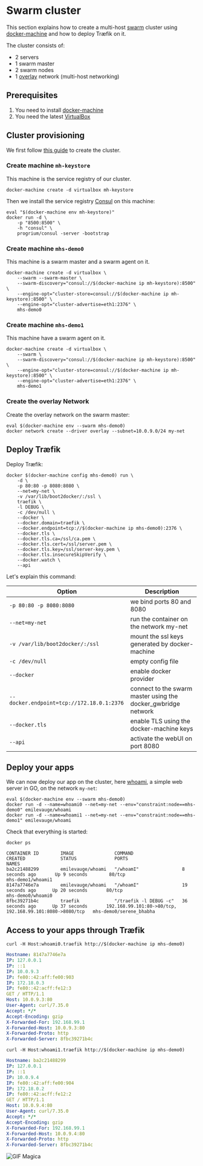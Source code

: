 # Swarm cluster

This section explains how to create a multi-host [swarm](https://docs.docker.com/swarm) cluster using [docker-machine](https://docs.docker.com/machine/) and how to deploy Træfik on it.

The cluster consists of:

- 2 servers
- 1 swarm master
- 2 swarm nodes
- 1 [overlay](https://docs.docker.com/engine/userguide/networking/dockernetworks/#an-overlay-network) network (multi-host networking)

## Prerequisites

1. You need to install [docker-machine](https://docs.docker.com/machine/)
2. You need the latest [VirtualBox](https://www.virtualbox.org/wiki/Downloads)

## Cluster provisioning

We first follow [this guide](https://docs.docker.com/engine/userguide/networking/get-started-overlay/) to create the cluster.

### Create machine `mh-keystore`

This machine is the service registry of our cluster.

```shell
docker-machine create -d virtualbox mh-keystore
```

Then we install the service registry [Consul](https://consul.io) on this machine:

```shell
eval "$(docker-machine env mh-keystore)"
docker run -d \
    -p "8500:8500" \
    -h "consul" \
    progrium/consul -server -bootstrap
```

### Create machine `mhs-demo0`

This machine is a swarm master and a swarm agent on it.

```shell
docker-machine create -d virtualbox \
    --swarm --swarm-master \
    --swarm-discovery="consul://$(docker-machine ip mh-keystore):8500" \
    --engine-opt="cluster-store=consul://$(docker-machine ip mh-keystore):8500" \
    --engine-opt="cluster-advertise=eth1:2376" \
    mhs-demo0
```

### Create machine `mhs-demo1`

This machine have a swarm agent on it.

```shell
docker-machine create -d virtualbox \
    --swarm \
    --swarm-discovery="consul://$(docker-machine ip mh-keystore):8500" \
    --engine-opt="cluster-store=consul://$(docker-machine ip mh-keystore):8500" \
    --engine-opt="cluster-advertise=eth1:2376" \
    mhs-demo1
```

### Create the overlay Network

Create the overlay network on the swarm master:

```shell
eval $(docker-machine env --swarm mhs-demo0)
docker network create --driver overlay --subnet=10.0.9.0/24 my-net
```

## Deploy Træfik

Deploy Træfik:

```shell
docker $(docker-machine config mhs-demo0) run \
    -d \
    -p 80:80 -p 8080:8080 \
    --net=my-net \
    -v /var/lib/boot2docker/:/ssl \
    traefik \
    -l DEBUG \
    -c /dev/null \
    --docker \
    --docker.domain=traefik \
    --docker.endpoint=tcp://$(docker-machine ip mhs-demo0):2376 \
    --docker.tls \
    --docker.tls.ca=/ssl/ca.pem \
    --docker.tls.cert=/ssl/server.pem \
    --docker.tls.key=/ssl/server-key.pem \
    --docker.tls.insecureSkipVerify \
    --docker.watch \
    --api
```

Let's explain this command:

| Option                                    | Description                                                   |
|-------------------------------------------|---------------------------------------------------------------|
| `-p 80:80 -p 8080:8080`                   | we bind ports 80 and 8080                                     |
| `--net=my-net`                            | run the container on the network my-net                       |
| `-v /var/lib/boot2docker/:/ssl`           | mount the ssl keys generated by docker-machine                |
| `-c /dev/null`                            | empty config file                                             |
| `--docker`                                | enable docker provider                                         |
| `--docker.endpoint=tcp://172.18.0.1:2376` | connect to the swarm master using the docker_gwbridge network |
| `--docker.tls`                            | enable TLS using the docker-machine keys                      |
| `--api`                                   | activate the webUI on port 8080                               |


## Deploy your apps

We can now deploy our app on the cluster, here [whoami](https://github.com/emilevauge/whoami), a simple web server in GO, on the network `my-net`:

```shell
eval $(docker-machine env --swarm mhs-demo0)
docker run -d --name=whoami0 --net=my-net --env="constraint:node==mhs-demo0" emilevauge/whoami
docker run -d --name=whoami1 --net=my-net --env="constraint:node==mhs-demo1" emilevauge/whoami
```

Check that everything is started:

```shell
docker ps
```
```
CONTAINER ID        IMAGE               COMMAND                  CREATED             STATUS              PORTS                                                      NAMES
ba2c21488299        emilevauge/whoami   "/whoamI"                8 seconds ago       Up 9 seconds        80/tcp                                                     mhs-demo1/whoami1
8147a7746e7a        emilevauge/whoami   "/whoamI"                19 seconds ago      Up 20 seconds       80/tcp                                                     mhs-demo0/whoami0
8fbc39271b4c        traefik             "/traefik -l DEBUG -c"   36 seconds ago      Up 37 seconds       192.168.99.101:80->80/tcp, 192.168.99.101:8080->8080/tcp   mhs-demo0/serene_bhabha
```

## Access to your apps through Træfik

```shell
curl -H Host:whoami0.traefik http://$(docker-machine ip mhs-demo0)
```
```yaml
Hostname: 8147a7746e7a
IP: 127.0.0.1
IP: ::1
IP: 10.0.9.3
IP: fe80::42:aff:fe00:903
IP: 172.18.0.3
IP: fe80::42:acff:fe12:3
GET / HTTP/1.1
Host: 10.0.9.3:80
User-Agent: curl/7.35.0
Accept: */*
Accept-Encoding: gzip
X-Forwarded-For: 192.168.99.1
X-Forwarded-Host: 10.0.9.3:80
X-Forwarded-Proto: http
X-Forwarded-Server: 8fbc39271b4c
```

```shell
curl -H Host:whoami1.traefik http://$(docker-machine ip mhs-demo0)
```
```yaml
Hostname: ba2c21488299
IP: 127.0.0.1
IP: ::1
IP: 10.0.9.4
IP: fe80::42:aff:fe00:904
IP: 172.18.0.2
IP: fe80::42:acff:fe12:2
GET / HTTP/1.1
Host: 10.0.9.4:80
User-Agent: curl/7.35.0
Accept: */*
Accept-Encoding: gzip
X-Forwarded-For: 192.168.99.1
X-Forwarded-Host: 10.0.9.4:80
X-Forwarded-Proto: http
X-Forwarded-Server: 8fbc39271b4c
```

![GIF Magica](https://i.giphy.com/ujUdrdpX7Ok5W.gif)
